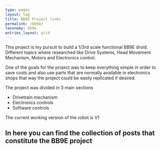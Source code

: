 ```yaml
---
type: pages
layout: tag
title: BB9E Project links
permalink: /bb9e/
taxonomy: bb9e
entries_layout: grid
---
```



This project is my pursuit to build a 1/3rd scale functional BB9E droid. 
Different topics where researched like Drive Systems, Head Movement Mechanism, Motors and Electronics control.

One of the goals for the project was to keep everything simple in order to save costs and also use parts that are normally available in electronics shops that way the project could be easily replicated if desired.

The project was divided in 3 main sections 

- Drivetrain mechanism 
- Electronics controls
- Software controls

The current working version of the robot is V1

In here you can find the collection of posts that constitute the BB9E project
----------
